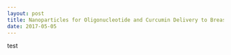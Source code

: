 ```yaml
---
layout: post
title: Nanoparticles for Oligonucleotide and Curcumin Delivery to Breast Cancer Cells
date: 2017-05-05
---
```


test
